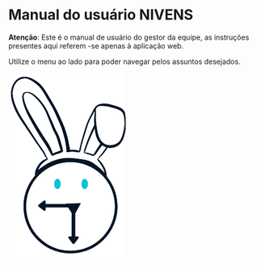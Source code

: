 # Manual do usuário NIVENS

**Atenção**: Este é o manual de usuário do gestor da equipe, as instruções presentes aqui referem -se apenas à aplicação web.

Utilize o menu ao lado para poder navegar pelos assuntos desejados.

![](img/logo.png)
